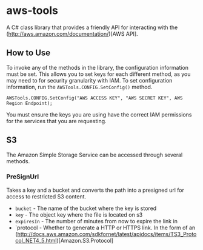 aws-tools
=========

A C# class library that provides a friendly API for interacting with the (http://aws.amazon.com/documentation/)[AWS API].

## How to Use
To invoke any of the methods in the library, the configuration information must be set. This allows you to set keys for each different method, as you may need to for security granularity with IAM. To set configuration information, run the `AWSTools.CONFIG.SetConfig()` method.

```
AWSTools.CONFIG.SetConfig("AWS ACCESS KEY", "AWS SECRET KEY", AWS Region Endpoint);
```

You must ensure the keys you are using have the correct IAM permissions for the services that you are requesting.

## S3
The Amazon Simple Storage Service can be accessed through several methods.

### PreSignUrl
Takes a key and a bucket and converts the path into a presigned url for access to restricted S3 content.

- `bucket` - The name of the bucket where the key is stored
- `key` - The object key where the file is located on s3
- `expiresIn` - The number of minutes from now to expire the link in
- `protocol - Whether to generate a HTTP or HTTPS link. In the form of an (http://docs.aws.amazon.com/sdkfornet/latest/apidocs/items/TS3_Protocol_NET4_5.html)[Amazon.S3.Protocol]